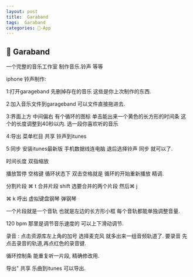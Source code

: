 ```yaml
---
layout: post
title:  Garaband
tags:  Garaband
categories: -App
---
```

##  Garaband
一个完整的音乐工作室 制作音乐.铃声 等等

iphone 铃声制作:

1:打开garageband   先删掉存在的音乐 这些是你上次制作的东西.

2:加入音乐文件到garageband  可以文件直接拖进去.

3:界面上方 中间偏右 有个循环的图标  单击能出来一个黄色的长方形的时间条  这个的长度调整到40秒以内.  选一段你喜欢听的音乐

4:导出   菜单栏目 共享  铃声到itunes  

5:同步   安装itunes最新版 手机数据线连电脑 退后选择铃声 同步 就可以了.



时间长度    双指缩放

播放暂停     空格键       循环状态下 双击空格就是 循环的开始重新播放  精调.


分割片段     ⌘ t
合并片段     shift 选要合并的两个片段  然后⌘ j  

⌘ k          呼出 虚拟键盘钢琴  弹钢琴



一个片段就是一个音轨      也就是左边的长方形小框  每个音轨都能单独调整音量.  







120 bpm 那里是调节音乐速度的 可以上下滑动调节.

录音 :
	点击资源库左上角的加号 选择麦克风 就多出来一组音频轨道了.
	要录音 先点击录音的轨道,再点红色的录音键.
 
循环控制条 能重复听一片段, 精确修改用.

导出"     共享 乐曲到itunes 可以导出.
